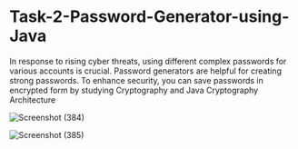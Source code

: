 # Task-2-Password-Generator-using-Java
 In response to rising cyber threats, using different complex passwords for various accounts is crucial. Password generators are helpful for creating strong passwords. To enhance security, you can save passwords in encrypted form by studying Cryptography and Java Cryptography Architecture


![Screenshot (384)](https://github.com/prajwalchapke055/Task-2-Password-Generator-using-Java/assets/122814333/12d2c0a9-ffb3-4948-8518-cb8cc992baa6)

![Screenshot (385)](https://github.com/prajwalchapke055/Task-2-Password-Generator-using-Java/assets/122814333/1ea74dd8-0616-4979-9a18-4f391a9abff1)
